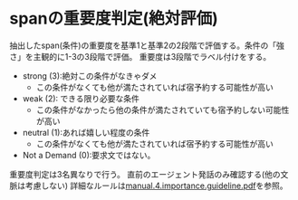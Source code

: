
# spanの重要度判定(絶対評価)

抽出したspan(条件)の重要度を基準1と基準2の2段階で評価する。条件の「強さ」を主観的に1-3の3段階で評価。
重要度は3段階でラベル付けをする。

- strong (3):絶対この条件がなきゃダメ
    - この条件がなくても他が満たされていれば宿予約する可能性が高い
- weak (2): できる限り必要な条件
    - この条件がなかったら他の条件が満たされていても宿予約しない可能性が高い
- neutral (1):あれば嬉しい程度の条件
    - この条件がなくても他が満たされていれば宿予約する可能性が高い
- Not a Demand (0):要求文ではない。

重要度判定は3名異なりで行う。
直前のエージェント発話のみ確認する(他の文脈は考慮しない)
詳細なルールは[manual.4.importance.guideline.pdf](manual.4.importance.guideline.pdf)を参照。
